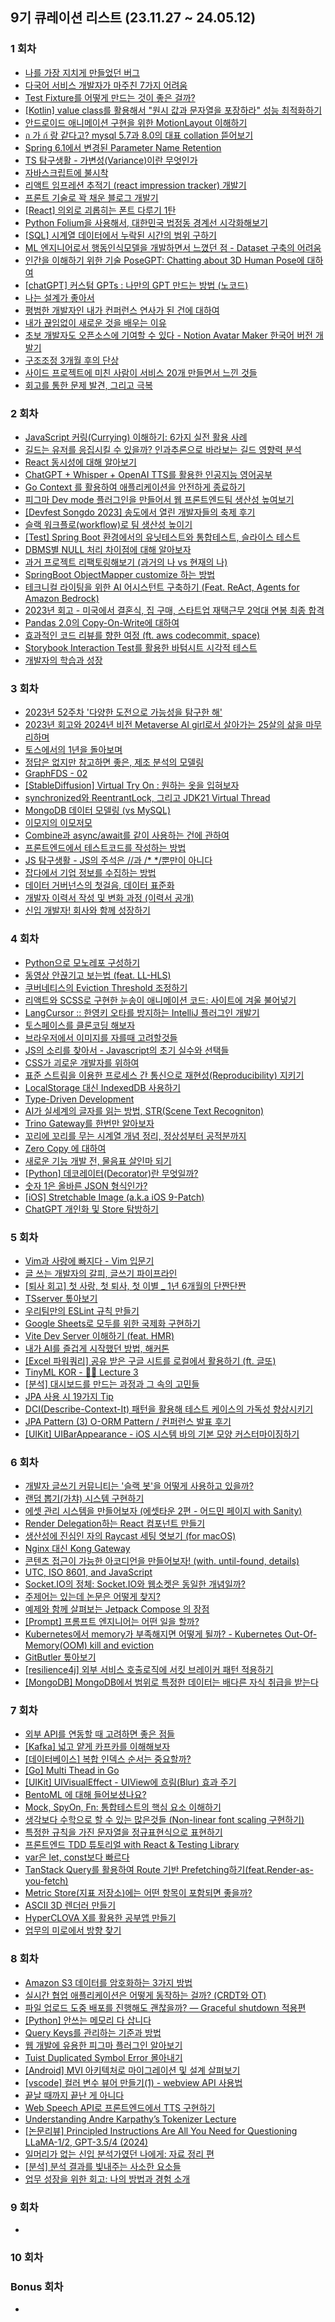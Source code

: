 ## 9기 큐레이션 리스트 (23.11.27 ~ 24.05.12)

### 1 회차

- [나를 가장 지치게 만들었던 버그](https://wormwlrm.github.io/2023/12/03/Weirdest-bug-I-solved.html)
- [다국어 서비스 개발자가 마주친 7가지 어려움](https://sewonkimm-github-io.vercel.app/blog/dev/i18n/tips)
- [Test Fixture를 어떻게 만드는 것이 좋은 걸까?](https://velog.io/@langoustine/Test-Fixture)
- [[Kotlin] value class를 활용해서 "원시 값과 문자열을 포장하라" 성능 최적화하기](https://jinseong-dev.tistory.com/36)
- [안드로이드 애니메이션 구현을 위한 MotionLayout 이해하기](https://medium.com/@zzanzu/%EC%95%88%EB%93%9C%EB%A1%9C%EC%9D%B4%EB%93%9C-%EC%95%A0%EB%8B%88%EB%A9%94%EC%9D%B4%EC%85%98-%EA%B5%AC%ED%98%84%EC%9D%84-%EC%9C%84%ED%95%9C-motionlayout-%EC%9D%B4%ED%95%B4%ED%95%98%EA%B8%B0-9592d6d524eb)
- [ก 가 ก์ 랑 같다고? mysql 5.7과 8.0의 대표 collation 뜯어보기](https://juneyr.dev/mysql-collation)
- [Spring 6.1에서 변경된 Parameter Name Retention](https://www.korecmblog.com/blog/upgrade-tospring6.1-parameter-name-retention)
- [TS 탐구생활 - 가변성(Variance)이란 무엇인가](https://witch.work/posts/typescript-covariance-theory)
- [자바스크립트에 불시착](https://hyewoncc.github.io/fight-javascript/)
- [리액트 임프레션 추적기 (react impression tracker) 개발기](https://dev-leesh.tistory.com/144)
- [프론트 기술로 꽉 채운 블로그 개발기](https://www.kyoyoung.dev/posts/blog-develop)
- [[React] 의외로 괴롭히는 폰트 다루기 1탄](https://run-dev.tistory.com/20)
- [Python Folium을 사용해서, 대한민국 법정동 경계선 시각화해보기](https://velog.io/@h-go-getter/Python-Folium%EC%9D%84-%EC%82%AC%EC%9A%A9%ED%95%B4%EC%84%9C-%EB%8C%80%ED%95%9C%EB%AF%BC%EA%B5%AD-%EB%B2%95%EC%A0%95%EB%8F%99-%EA%B2%BD%EA%B3%84%EC%84%A0-%EC%8B%9C%EA%B0%81%ED%99%94%ED%95%B4%EB%B3%B4%EA%B8%B0)
- [[SQL] 시계열 데이터에서 누락된 시간의 범위 구하기](https://ysjang0926.github.io/etc/2023/12/01/find-missing-time-gap/)
- [ML 엔지니어로서 행동인식모델을 개발하면서 느꼈던 점 - Dataset 구축의 어려움](https://velog.io/@rollingman1/ML-%EC%97%94%EC%A7%80%EB%8B%88%EC%96%B4%EB%A1%9C%EC%84%9C-%ED%96%89%EB%8F%99%EC%9D%B8%EC%8B%9D%EB%AA%A8%EB%8D%B8%EC%9D%84-%EA%B0%9C%EB%B0%9C%ED%95%98%EB%A9%B4%EC%84%9C-%EB%8A%90%EA%BC%88%EB%8D%98-%EC%A0%90-Dataset-%EA%B5%AC%EC%B6%95%EC%9D%98-%EC%96%B4%EB%A0%A4%EC%9B%80)
- [인간을 이해하기 위한 기술 PoseGPT: Chatting about 3D Human Pose에 대하여](https://eehoeskrap.tistory.com/757)
- [[chatGPT] 커스텀 GPTs : 나만의 GPT 만드는 방법 (노코드)](https://gagadi.tistory.com/51)
- [나는 설계가 좋아서](https://velog.io/@broccolism/%EB%82%98%EB%8A%94-%EC%84%A4%EA%B3%84%EA%B0%80-%EC%A2%8B%EC%95%84%EC%84%9C)
- [평범한 개발자인 내가 컨퍼런스 연사가 된 건에 대하여](https://velog.io/@hhhminme/%ED%8F%89%EB%B2%94%ED%95%9C-%EA%B0%9C%EB%B0%9C%EC%9E%90%EC%9D%B8-%EB%82%B4%EA%B0%80-%EC%BB%A8%ED%8D%BC%EB%9F%B0%EC%8A%A4-%EC%97%B0%EC%82%AC%EA%B0%80-%EB%90%9C-%EA%B1%B4%EC%97%90-%EB%8C%80%ED%95%98%EC%97%AC#5-%EB%B0%9C%ED%91%9C-%ED%9B%84-%EB%84%A4%ED%8A%B8%EC%9B%8C%ED%82%B9---%EC%97%B0%EC%82%AC-%EB%B0%9C%ED%91%9C%EB%A7%8C%ED%81%BC-%EC%A4%91%EC%9A%94%ED%96%88%EB%8D%98-%EB%84%A4%ED%8A%B8%EC%9B%8C%ED%82%B9)
- [내가 끊임없이 새로운 것을 배우는 이유](https://milkymilky0116.github.io/posts/thoughts_on_learning_programming_language/)
- [초보 개발자도 오픈소스에 기여할 수 있다 - Notion Avatar Maker 한국어 버전 개발기](https://donghoon-song.github.io/opensource/%EC%B4%88%EB%B3%B4-%EA%B0%9C%EB%B0%9C%EC%9E%90%EB%8F%84-%EC%98%A4%ED%94%88%EC%86%8C%EC%8A%A4%EC%97%90-%EA%B8%B0%EC%97%AC%ED%95%A0-%EC%88%98-%EC%9E%88%EB%8B%A4-notion-avatar-maker-%ED%95%9C%EA%B5%AD%EC%96%B4-%EB%B2%84%EC%A0%84-%EA%B0%9C%EB%B0%9C%EA%B8%B0/)
- [구조조정 3개월 후의 단상](https://dev-bomdong.github.io/journal-after-restructuring/)
- [사이드 프로젝트에 미친 사람이 서비스 20개 만들면서 느낀 것들](https://welcometodannas.tistory.com/81)
- [회고를 통한 문제 발견, 그리고 극복](https://growth-life-hacking.tistory.com/12)



### 2 회차

- [JavaScript 커링(Currying) 이해하기: 6가지 실전 활용 사례](https://weezip.treefeely.com/post/learn-js-currying-with-6-examples)
- [길드는 유저를 응집시킬 수 있을까? 인과추론으로 바라보는 길드 영향력 분석](https://blessedby-clt.tistory.com/60)
- [React 동시성에 대해 알아보기](https://jgjgill-blog.netlify.app/post/learn-about-react-concurrent/)
- [ChatGPT + Whisper + OpenAI TTS를 활용한 인공지능 영어공부](https://jasonkang14.github.io/llm/ai-english-tutor-with-chatgpt-whisper-openai)
- [Go Context 를 활용하여 애플리케이션을 안전하게 종료하기](https://medium.com/@arneg0shua/go-context-%EB%A5%BC-%ED%99%9C%EC%9A%A9%ED%95%98%EC%97%AC-%EC%95%A0%ED%94%8C%EB%A6%AC%EC%BC%80%EC%9D%B4%EC%85%98%EC%9D%84-%EC%95%88%EC%A0%84%ED%95%98%EA%B2%8C-%EC%A2%85%EB%A3%8C%ED%95%98%EA%B8%B0-1e77b0098270)
- [피그마 Dev mode 플러그인을 만들어서 웹 프론트엔드팀 생산성 높여보기](https://developer.comento.kr/post/c-typography-converter-figma-plugin-23-12-18)
- [[Devfest Songdo 2023] 송도에서 열린 개발자들의 축제 후기](https://shinjungoh.tistory.com/entry/Devfest-Songdo-2023)
- [슬랙 워크플로(workflow)로 팀 생산성 높이기](https://pizzathiefz.github.io/posts/slack-workflow-for-team-productivity/)
- [[Test] Spring Boot 환경에서의 유닛테스트와 통합테스트, 슬라이스 테스트](https://joonfluence.tistory.com/786)
- [DBMS별 NULL 처리 차이점에 대해 알아보자](https://wvwv.tistory.com/99)
- [과거 프로젝트 리팩토링해보기 (과거의 나 vs 현재의 나)](https://0juuu.tistory.com/26)
- [SpringBoot ObjectMapper customize 하는 방법](https://junuuu.tistory.com/934)
- [테크니컬 라이팅을 위한 AI 어시스턴트 구축하기 (Feat. ReAct, Agents for Amazon Bedrock)](https://medium.com/@nuatmochoi/%ED%85%8C%ED%81%AC%EB%8B%88%EC%BB%AC-%EB%9D%BC%EC%9D%B4%ED%8C%85%EC%9D%84-%EC%9C%84%ED%95%9C-ai-%EC%96%B4%EC%8B%9C%EC%8A%A4%ED%84%B4%ED%8A%B8-%EA%B5%AC%EC%B6%95%ED%95%98%EA%B8%B0-feat-react-agents-for-amazon-bedrock-304c12527539)
- [2023년 회고 - 미국에서 결혼식, 집 구매, 스타트업 재택근무 2억대 연봉 최종 합격](https://ohappy3970.tistory.com/4)
- [Pandas 2.0의 Copy-On-Write에 대하여](https://swalloow.github.io/pandas-2-0-copy-on-write/)
- [효과적인 코드 리뷰를 향한 여정 (ft. aws codecommit, space)](https://todayscoding.tistory.com/67)
- [Storybook Interaction Test를 활용한 바텀시트 시각적 테스트](https://www.oooooroblog.com/posts/75-storybook-interaction-tests)
- [개발자의 학습과 성장](https://kciter.so/posts/developers-learning-and-growth/)



### 3 회차

- [2023년 52주차 '다양한 도전으로 가능성을 탐구한 해'](https://daco2020.tistory.com/809)
- [2023년 회고와 2024년 비전 Metaverse AI girl로서 살아가는 25살의 삶을 마무리하며](https://brunch.co.kr/@jypthemiracle/26)
- [토스에서의 1년을 돌아보며](https://happysisyphe.tistory.com/67)
- [정답은 없지만 참고하면 좋은, 제조 분석의 모델링](https://ysjang0926.github.io/etc/2024/01/04/no-answer-but-good-reference-models-in-manufacturing-analysis/)
- [GraphFDS - 02](https://inblog.ai/graphwoody/graphfds-02)
- [[StableDiffusion] Virtual Try On : 원하는 옷을 입혀보자](https://rimo.tistory.com/entry/StableDiffusion-Virtual-Try-On-%EC%9B%90%ED%95%98%EB%8A%94-%EC%98%B7%EC%9D%84-%EC%9E%85%ED%98%80%EB%B3%B4%EC%9E%90)
- [synchronized와 ReentrantLock, 그리고 JDK21 Virtual Thread](https://velog.io/@eastperson/synchronized%EC%99%80-ReentrantLock-%EA%B7%B8%EB%A6%AC%EA%B3%A0-JDK-21-Virtual-Thread)
- [MongoDB 데이터 모델링 (vs MySQL)](https://cheese-dev.tistory.com/30)
- [이모지의 이모저모](https://www.padosum.dev/wiki/Various-Aspects-of-Emoji/)
- [Combine과 async/await를 같이 사용하는 건에 관하여](https://medium.com/@radiantchoi/combine%EA%B3%BC-async-await%EB%A5%BC-%EA%B0%99%EC%9D%B4-%EC%82%AC%EC%9A%A9%ED%95%98%EB%8A%94-%EA%B1%B4%EC%97%90-%EA%B4%80%ED%95%98%EC%97%AC-b811e2234a4f)
- [프론트엔드에서 테스트코드를 작성하는 방법](https://developer-bandi.github.io/post/frontend-testing/)
- [JS 탐구생활 - JS의 주석은 //과 /* */뿐만이 아니다](https://witch.work/posts/javascript-various-comments)
- [잡다에서 기업 정보를 수집하는 방법](https://dkswnkk.tistory.com/735)
- [데이터 거버넌스의 첫걸음, 데이터 표준화](https://wvwv.tistory.com/101)
- [개발자 이력서 작성 및 변화 과정 (이력서 공개)](https://imksh.com/120)
- [신입 개발자! 회사와 함께 성장하기](https://myvelop.tistory.com/216)



### 4 회차

- [Python으로 모노레포 구성하기](https://medium.com/@sudosubin/python%EC%9C%BC%EB%A1%9C-%EB%AA%A8%EB%85%B8%EB%A0%88%ED%8F%AC-%EA%B5%AC%EC%84%B1%ED%95%98%EA%B8%B0-091a85826620)
- [동영상 안끊기고 보는법 (feat. LL-HLS)](https://medium.com/@cwh./%EB%8F%99%EC%98%81%EC%83%81-%EC%95%88%EB%81%8A%EA%B8%B0%EA%B3%A0-%EB%B3%B4%EB%8A%94%EB%B2%95-feat-ll-hls-a6a0c453b21f)
- [쿠버네티스의 Eviction Threshold 조정하기](https://velog.io/@langoustine/%EC%BF%A0%EB%B2%84%EB%84%A4%ED%8B%B0%EC%8A%A4-Eviction-Threahold-%EC%A1%B0%EC%A0%95)
- [리액트와 SCSS로 구현한 눈송이 애니메이션 코드: 사이트에 겨울 불어넣기](https://weezip.treefeely.com/post/make-snowflakes-effect-in-react)
- [LangCursor :: 한영키 오타를 방지하는 IntelliJ 플러그인 개발기](https://velog.io/@wisepine/LangCursor-%ED%95%9C%EC%98%81%ED%82%A4-%EC%98%A4%ED%83%80%EB%A5%BC-%EB%B0%A9%EC%A7%80%ED%95%98%EB%8A%94-IntelliJ-%ED%94%8C%EB%9F%AC%EA%B7%B8%EC%9D%B8-%EA%B0%9C%EB%B0%9C%EA%B8%B0)
- [토스페이스를 클론코딩 해보자](https://velog.io/@blcklamb/%ED%86%A0%EC%8A%A4%ED%8E%98%EC%9D%B4%EC%8A%A4%EB%A5%BC-%ED%81%B4%EB%A1%A0%EC%BD%94%EB%94%A9-%ED%95%B4%EB%B3%B4%EC%9E%90)
- [브라우저에서 이미지를 자를때 고려할것들](https://www.junyoung.site/posts/%E1%84%87%E1%85%B3%E1%84%85%E1%85%A1%E1%84%8B%E1%85%AE%E1%84%8C%E1%85%A5%E1%84%8B%E1%85%A6%E1%84%89%E1%85%A5-%E1%84%8B%E1%85%B5%E1%84%86%E1%85%B5%E1%84%8C%E1%85%B5%E1%84%85%E1%85%B3%E1%86%AF-%E1%84%8C%E1%85%A1%E1%84%85%E1%85%B3%E1%86%AF%E1%84%84%E1%85%A2-%E1%84%80%E1%85%A9%E1%84%85%E1%85%A7%E1%84%92%E1%85%A1%E1%86%AF%E1%84%80%E1%85%A5%E1%86%BA%E1%84%83%E1%85%B3%E1%86%AF)
- [JS의 소리를 찾아서 - Javascript의 초기 실수와 선택들](https://witch.work/posts/javascript-history-initial-decisions)
- [CSS가 괴로운 개발자를 위하여](https://helia-17.tistory.com/15)
- [표준 스트림을 이용한 프로세스 간 통신으로 재현성(Reproducibility) 지키기](https://www.verycosy.net/posts/2024/01/%ED%91%9C%EC%A4%80-%EC%8A%A4%ED%8A%B8%EB%A6%BC%EC%9D%84-%EC%9D%B4%EC%9A%A9%ED%95%9C-%ED%94%84%EB%A1%9C%EC%84%B8%EC%8A%A4-%EA%B0%84-%ED%86%B5%EC%8B%A0%EC%9C%BC%EB%A1%9C-%EC%9E%AC%ED%98%84%EC%84%B1(Reproducibility)-%EC%A7%80%ED%82%A4%EA%B8%B0)
- [LocalStorage 대신 IndexedDB 사용하기](https://www.padosum.dev/wiki/Using-indexedDB-instead-of-localStorage/)
- [Type-Driven Development](https://kciter.so/posts/type-driven-development/)
- [AI가 실세계의 글자를 읽는 방법, STR(Scene Text Recogniton)](https://js-dm.tistory.com/3)
- [Trino Gateway를 한번만 알아보자](https://ivoryrabbit.github.io/posts/Trino-Gateway/)
- [꼬리에 꼬리를 무는 시계열 개념 정리, 정상성부터 공적분까지](https://blessedby-clt.tistory.com/62)
- [Zero Copy 에 대하여](https://velog.io/@eunz_juu/Zero-copy-%EC%97%90-%EB%8C%80%ED%95%98%EC%97%AC)
- [새로운 기능 개발 전, 물음표 살인마 되기](https://velog.io/@broccolism/%EC%83%88%EB%A1%9C%EC%9A%B4-%EA%B8%B0%EB%8A%A5-%EA%B0%9C%EB%B0%9C-%EC%A0%84-%EB%8D%98%EC%A0%B8%EB%B3%BC%EB%A7%8C%ED%95%9C-%EC%A7%88%EB%AC%B8%EB%93%A4)
- [[Python] 데코레이터(Decorator)란 무엇일까?](https://tolerblanc.github.io/python/what-is-decorator/)
- [숫자 1은 올바른 JSON 형식인가?](https://wormwlrm.github.io/2024/01/21/Standardization-of-JSON.html)
- [[iOS] Stretchable Image (a.k.a iOS 9-Patch)](https://meenu.tistory.com/29)
- [ChatGPT 개인화 및 Store 탐방하기](https://raiknow.tistory.com/127)



### 5 회차

- [Vim과 사랑에 빠지다 - Vim 입문기](https://milkymilky0116.github.io/posts/introduce_vim/)
- [글 쓰는 개발자의 갈피, 글쓰기 파이프라인](https://medium.com/@radiantchoi/%EA%B8%80-%EC%93%B0%EB%8A%94-%EA%B0%9C%EB%B0%9C%EC%9E%90%EC%9D%98-%EA%B0%88%ED%94%BC-%EA%B8%80%EC%93%B0%EA%B8%B0-%ED%8C%8C%EC%9D%B4%ED%94%84%EB%9D%BC%EC%9D%B8-457bad29a3b3)
- [[퇴사 회고] 첫 사랑, 첫 퇴사, 첫 이별 _ 1년 6개월의 단짠단짠](https://sowhatmylifeismine.tistory.com/281)
- [TSserver 톺아보기](https://ironist-tapkim.tistory.com/11)
- [우리팀만의 ESLint 규칙 만들기](https://developer-bandi.github.io/post/eslint-custom-rule/)
- [Google Sheets로 모두를 위한 국제화 구현하기](https://www.junyoung.site/posts/Google-Sheets%E1%84%85%E1%85%A9-%E1%84%86%E1%85%A9%E1%84%83%E1%85%AE%E1%84%85%E1%85%B3%E1%86%AF-%E1%84%8B%E1%85%B1%E1%84%92%E1%85%A1%E1%86%AB-%E1%84%80%E1%85%AE%E1%86%A8%E1%84%8C%E1%85%A6%E1%84%92%E1%85%AA-%E1%84%80%E1%85%AE%E1%84%92%E1%85%A7%E1%86%AB%E1%84%92%E1%85%A1%E1%84%80%E1%85%B5)
- [Vite Dev Server 이해하기 (feat. HMR)](https://1ilsang.dev/posts/js/dev-server)
- [내가 AI를 즐겁게 시작했던 방법, 해커톤](https://rimo.tistory.com/entry/%EB%82%B4%EA%B0%80-AI%EB%A5%BC-%EC%A6%90%EA%B2%81%EA%B2%8C-%EC%8B%9C%EC%9E%91%ED%96%88%EB%8D%98-%EB%B0%A9%EB%B2%95-%ED%95%B4%EC%BB%A4%ED%86%A4)
- [[Excel 파워쿼리] 공유 받은 구글 시트를 로컬에서 활용하기 (ft. 글또)](https://wvwv.tistory.com/103)
- [TinyML KOR - 🧑‍🏫 Lecture 3](https://tinyml-kor.github.io/blog/posts/lecs/lec03.html)
- [[분석] 대시보드를 만드는 과정과 그 속의 고민들](https://schatz37.tistory.com/72)
- [JPA 사용 시 19가지 Tip](https://velog.io/@wisepine/JPA-%EC%82%AC%EC%9A%A9-%EC%8B%9C-19%EA%B0%80%EC%A7%80-Tip)
- [DCI(Describe-Context-It) 패턴을 활용해 테스트 케이스의 가독성 향상시키기](https://velog.io/@langoustine/DCI%ED%8C%A8%ED%84%B4-%ED%85%8C%EC%8A%A4%ED%8A%B8%EA%B0%80%EB%8F%85%EC%84%B1-%ED%96%A5%EC%83%81)
- [JPA Pattern (3) O-ORM Pattern / 컨퍼런스 발표 후기](https://labyu.me/jpa-pattern-3-o-orm-pattern-%EC%BB%A8%ED%8D%BC%EB%9F%B0%EC%8A%A4-%EB%B0%9C%ED%91%9C-%ED%9B%84%EA%B8%B0-07743393be54)
- [[UIKit] UIBarAppearance - iOS 시스템 바의 기본 모양 커스터마이징하기](https://meenu.tistory.com/30)



### 6 회차

- [개발자 글쓰기 커뮤니티는 '슬랙 봇'을 어떻게 사용하고 있을까?](https://daco2020.tistory.com/812)
- [랜덤 뽑기(가챠) 시스템 구현하기](https://hyeon9mak.github.io/lets-make-random-draw-system/)
- [에셋 관리 시스템을 만들어보자 (에셋타운 2편 - 어드민 페이지 with Sanity)](https://junghyeonsu.com/posts/asset-town-admin-with-sanity/)
- [Render Delegation하는 React 컴포넌트 만들기](https://kciter.so/posts/render-delegation-react-component/)
- [생산성에 진심인 자의 Raycast 세팅 엿보기 (for macOS)](https://velog.io/@wisepine/%EC%83%9D%EC%82%B0%EC%84%B1%EC%97%90-%EC%A7%84%EC%8B%AC%EC%9D%B8-%EA%B0%9C%EB%B0%9C%EC%9E%90%EC%9D%98-Raycast-%EC%84%B8%ED%8C%85-%EC%97%BF%EB%B3%B4%EA%B8%B0-for-macOS)
- [Nginx 대신 Kong Gateway](https://medium.com/@sudosubin/nginx-%EB%8C%80%EC%8B%A0-kong-gateway-5a0724ce3449)
- [콘텐츠 접근이 가능한 아코디언을 만들어보자! (with. until-found, details)](https://mong-blog.tistory.com/entry/%EC%BD%98%ED%85%90%EC%B8%A0-%EC%A0%91%EA%B7%BC%EC%9D%B4-%EA%B0%80%EB%8A%A5%ED%95%9C-%EC%95%84%EC%BD%94%EB%94%94%EC%96%B8%EC%9D%84-%EB%A7%8C%EB%93%A4%EC%96%B4%EB%B3%B4%EC%9E%90-with-until-found-details)
- [UTC, ISO 8601, and JavaScript](https://snupi.vercel.app/articles/utc-iso8601-and-javascript)
- [Socket.IO의 정체: Socket.IO와 웹소켓은 동일한 개념일까?](https://velog.io/@eunddodi/%EC%B1%84%ED%8C%85-%EA%B0%9C%EB%B0%9C%EC%9D%84-%EC%9C%84%ED%95%9C-Socket.IO-%EC%9D%B4%ED%95%B4%ED%95%98%EA%B8%B0)
- [주제어는 있는데 논문은 어떻게 찾지?](https://saankim0.notion.site/854d439bec634469b345c27264089c94)
- [예제와 함께 살펴보는 Jetpack Compose 의 장점](https://velog.io/@hoyaho/Jetpack-Compose-%EB%A5%BC-%EC%82%AC%EC%9A%A9%ED%95%B4%EC%95%BC-%ED%95%98%EB%8A%94-%EC%9D%B4%EC%9C%A0)
- [[Prompt] 프롬프트 엔지니어는 어떤 일을 할까?](https://gagadi.tistory.com/54)
- [Kubernetes에서 memory가 부족해지면 어떻게 될까? - Kubernetes Out-Of-Memory(OOM) kill and eviction](https://littlemobs.com/blog/kuberentes-oom-kill-and-eviction/)
- [GitButler 톺아보기](https://www.korecmblog.com/blog/git-butler-example)
- [[resilience4j] 외부 서비스 호출로직에 서킷 브레이커 패턴 적용하기](https://gencomi.tistory.com/entry/resilience4j-%EC%A0%81%EC%9A%A9)
- [[MongoDB] MongoDB에서 범위로 특정한 데이터는 배다른 자식 취급을 받는다](https://medium.com/@seungwooyu2000kr/mongodb-mongodb%EC%97%90%EC%84%9C-%EB%B2%94%EC%9C%84%EB%A1%9C-%ED%8A%B9%EC%A0%95%ED%95%9C-%EB%8D%B0%EC%9D%B4%ED%84%B0%EB%8A%94-%EB%B0%B0%EB%8B%A4%EB%A5%B8-%EC%9E%90%EC%8B%9D-%EC%B7%A8%EA%B8%89%EC%9D%84-%EB%B0%9B%EB%8A%94%EB%8B%A4-d08c65161955)



### 7 회차

- [외부 API를 연동할 때 고려하면 좋은 점들](https://dkswnkk.tistory.com/742)
- [[Kafka] 넓고 얕게 카프카를 이해해보자](https://jinseong-dev.tistory.com/42)
- [[데이터베이스] 복합 인덱스 순서는 중요할까?](https://haileyjpark.tistory.com/22)
- [[Go] Multi Thead in Go](https://velog.io/@chltpdus48/Multi-Thead-in-Go)
- [[UIKit] UIVisualEffect - UIView에 흐림(Blur) 효과 주기](https://meenu.tistory.com/31)
- [BentoML 에 대해 들어보셨나요?](https://techmellow.tistory.com/11)
- [Mock, SpyOn, Fn: 통합테스트의 핵심 요소 이해하기](https://velog.io/@wns450/%ED%86%B5%ED%95%A9%ED%85%8C%EC%8A%A4%ED%8A%B8)
- [생각보다 수학으로 할 수 있는 많은것들 (Non-linear font scaling 구현하기)](https://velog.io/@wongue_shin/%EC%83%9D%EA%B0%81%EB%B3%B4%EB%8B%A4-%EC%88%98%ED%95%99%EC%9C%BC%EB%A1%9C-%ED%95%A0-%EC%88%98-%EC%9E%88%EB%8A%94-%EB%A7%8E%EC%9D%80%EA%B2%83%EB%93%A4-Non-linear-font-scaling-%EA%B5%AC%ED%98%84%ED%95%98%EA%B8%B0)
- [특정한 규칙을 가진 문자열을 정규표현식으로 표현하기](https://developer-bandi.github.io/post/regex-grammer-example/)
- [프론트엔드 TDD 튜토리얼 with React & Testing Library](https://www.oooooroblog.com/posts/80-tdd-tutorial)
- [var은 let, const보다 빠르다](https://deluxe-centaur-4a55b0.netlify.app/use-var/)
- [TanStack Query를 활용하여 Route 기반 Prefetching하기(feat.Render-as-you-fetch)](https://bichoninthefront.tistory.com/112)
- [Metric Store(지표 저장소)에는 어떤 항목이 포함되면 좋을까?](https://velog.io/@h-go-getter/Metric-store%EC%97%90%EB%8A%94-%EC%96%B4%EB%96%A4-%EB%82%B4%EC%9A%A9%EC%9D%B4-%ED%8F%AC%ED%95%A8%EB%90%98%EB%A9%B4-%EC%A2%8B%EC%9D%84%EA%B9%8C)
- [ASCII 3D 렌더러 만들기](https://kciter.so/posts/ascii-3d-renderer/)
- [HyperCLOVA X를 활용한 공부앱 만들기](https://chucoding.tistory.com/137)
- [업무의 미로에서 방향 찾기](https://todayscoding.tistory.com/77)



### 8 회차

- [Amazon S3 데이터를 암호화하는 3가지 방법](https://medium.com/@sudosubin/amazon-s3-데이터를-암호화하는-3가지-방법-ebc343cb991a)
- [실시간 협업 애플리케이션은 어떻게 동작하는 걸까? (CRDT와 OT)](https://junior-datalist.tistory.com/385)
- [파일 업로드 도중 배포를 진행해도 괜찮을까? — Graceful shutdown 적용편](https://medium.com/@arneg0shua/%ED%8C%8C%EC%9D%BC-%EC%97%85%EB%A1%9C%EB%93%9C-%EB%8F%84%EC%A4%91-%EB%B0%B0%ED%8F%AC%EB%A5%BC-%EC%A7%84%ED%96%89%ED%95%B4%EB%8F%84-%EA%B4%9C%EC%B0%AE%EC%9D%84%EA%B9%8C-graceful-shutdown-%EC%A0%81%EC%9A%A9%ED%8E%B8-453ae9f29dd1)
- [[Python] 안쓰는 메모리 다 삽니다](https://tolerblanc.github.io/python/memory-management/)
- [Query Keys를 관리하는 기준과 방법](https://velog.io/@bo-like-chicken/Query-Keys%EB%A5%BC-%EA%B4%80%EB%A6%AC%ED%95%98%EB%8A%94-%EA%B8%B0%EC%A4%80%EA%B3%BC-%EB%B0%A9%EB%B2%95)
- [웹 개발에 유용한 피그마 플러그인 알아보기](https://binary01.me/posts/figma-plugin)
- [Tuist Duplicated Symbol Error 몰아내기](https://medium.com/@radiantchoi/tuist-duplicated-symbol-error-%EB%AA%B0%EC%95%84%EB%82%B4%EA%B8%B0-414c64b922e7)
- [[Android] MVI 아키텍처로 마이그레이션 및 설계 살펴보기](https://munseong.dev/android/mvi_architecture/)
- [[vscode] 컬러 변수 뷰어 만들기(1) - webview API 사용법](https://mong-blog.tistory.com/entry/vscode-%EC%BB%AC%EB%9F%AC-%EB%B3%80%EC%88%98-%EB%B7%B0%EC%96%B4-%EB%A7%8C%EB%93%A4%EA%B8%B01-webview-API-%EC%82%AC%EC%9A%A9%EB%B2%95)
- [끝날 때까지 끝난 게 아니다](https://sewonkimm-github-io.vercel.app/blog/article/90percent)
- [Web Speech API로 프론트엔드에서 TTS 구현하기](https://wormwlrm.github.io/2024/03/09/Web-Speech-API.html)
- [Understanding Andre Karpathy’s Tokenizer Lecture](https://sigridjin.medium.com/understanding-andre-karpathys-tokenizer-lecture-7e8c05171d6d)
- [[논문리뷰] Principled Instructions Are All You Need for Questioning LLaMA-1/2, GPT-3.5/4 (2024)](https://gagadi.tistory.com/55)
- [일머리가 없는 신입 분석가였던 나에게: 자료 정리 편](https://bang-bang.tistory.com/12)
- [[분석] 분석 결과를 빛내주는 사소한 요소들](https://schatz37.tistory.com/74)
- [업무 성장을 위한 회고: 나의 방법과 경험 소개](https://velog.io/@h-go-getter/%EC%97%85%EB%AC%B4-%EC%84%B1%EC%9E%A5%EC%9D%84-%EC%9C%84%ED%95%9C-%ED%9A%8C%EA%B3%A0-%EB%82%98%EC%9D%98-%EB%B0%A9%EB%B2%95%EA%B3%BC-%EA%B2%BD%ED%97%98-%EC%86%8C%EA%B0%9C)



### 9 회차

- 



### 10 회차



### Bonus 회차

- 
